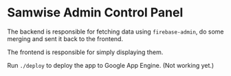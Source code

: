 # Samwise Admin Control Panel

The backend is responsible for fetching data using `firebase-admin`, do some merging and
sent it back to the frontend.

The frontend is responsible for simply displaying them.

Run `./deploy` to deploy the app to Google App Engine. (Not working yet.)
